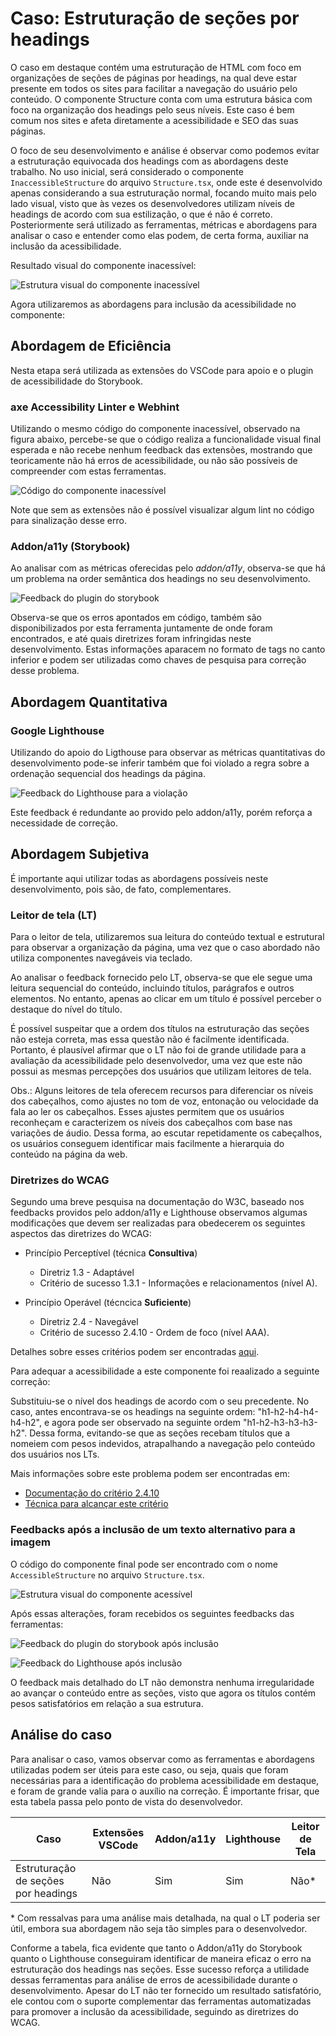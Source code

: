 # Caso: Estruturação de seções por headings

O caso em destaque contém uma estruturação de HTML com foco em organizações de seções de páginas por headings, na qual deve estar presente em todos os sites para facilitar a navegação do usuário pelo conteúdo. O componente Structure conta com uma estrutura básica com foco na organização dos headings pelo seus níveis. Este caso é bem comum nos sites e afeta diretamente a acessibilidade e SEO das suas páginas.

O foco de seu desenvolvimento e análise é observar como podemos evitar a estruturação equivocada dos headings com as abordagens deste trabalho.
No uso inicial, será considerado o componente `InaccessibleStructure` do arquivo `Structure.tsx`, onde este é desenvolvido apenas considerando a sua estruturação normal, focando muito mais pelo lado visual, visto que às vezes os desenvolvedores utilizam níveis de headings de acordo com sua estilização, o que é não é correto. Posteriormente será utilizado as ferramentas, métricas e abordagens para analisar o caso e entender como elas podem, de certa forma, auxiliar na inclusão da acessibilidade.

Resultado visual do componente inacessível:

![Estrutura visual do componente inacessível](../../assets/structure-case/inaccessible-component.png)

Agora utilizaremos as abordagens para inclusão da acessibilidade no componente:

## Abordagem de Eficiência

Nesta etapa será utilizada as extensões do VSCode para apoio e o plugin de acessibilidade do Storybook.

### axe Accessibility Linter e Webhint

Utilizando o mesmo código do componente inacessível, observado na figura abaixo, percebe-se que o código realiza a funcionalidade visual final esperada e não recebe nenhum feedback das extensões, mostrando que teoricamente não há erros de acessibilidade, ou não são possíveis de compreender com estas ferramentas.

![Código do componente inacessível](../../assets/structure-case/inaccessible-code.png)

Note que sem as extensões não é possível visualizar algum lint no código para sinalização desse erro.

### Addon/a11y (Storybook)

Ao analisar com as métricas oferecidas pelo <i>addon/a11y</i>, observa-se que há um problema na order semântica dos headings no seu desenvolvimento.

![Feedback do plugin do storybook](../../assets/structure-case/inaccessible-storybook.png)

Observa-se que os erros apontados em código, também são disponibilizados por esta ferramenta juntamente de onde foram encontrados, e até quais diretrizes foram infringidas neste desenvolvimento. Estas informações aparacem no formato de tags no canto inferior e podem ser utilizadas como chaves de pesquisa para correção desse problema.

## Abordagem Quantitativa

### Google Lighthouse

Utilizando do apoio do Ligthouse para observar as métricas quantitativas do desenvolvimento pode-se inferir também que foi violado a regra sobre a ordenação sequencial dos headings da página.

![Feedback do Lighthouse para a violação](../../assets/structure-case/inaccessible-lighthouse.png)

Este feedback é redundante ao provido pelo addon/a11y, porém reforça a necessidade de correção.

## Abordagem Subjetiva

É importante aqui utilizar todas as abordagens possíveis neste desenvolvimento, pois são, de fato, complementares.

### Leitor de tela (LT)

Para o leitor de tela, utilizaremos sua leitura do conteúdo textual e estrutural para observar a organização da página, uma vez que o caso abordado não utiliza componentes navegáveis via teclado.

Ao analisar o feedback fornecido pelo LT, observa-se que ele segue uma leitura sequencial do conteúdo, incluindo títulos, parágrafos e outros elementos. No entanto, apenas ao clicar em um título é possível perceber o destaque do nível do título.

É possível suspeitar que a ordem dos títulos na estruturação das seções não esteja correta, mas essa questão não é facilmente identificada. Portanto, é plausível afirmar que o LT não foi de grande utilidade para a avaliação da acessibilidade pelo desenvolvedor, uma vez que este não possui as mesmas percepções dos usuários que utilizam leitores de tela.

Obs.: Alguns leitores de tela oferecem recursos para diferenciar os níveis dos cabeçalhos, como ajustes no tom de voz, entonação ou velocidade da fala ao ler os cabeçalhos. Esses ajustes permitem que os usuários reconheçam e caracterizem os níveis dos cabeçalhos com base nas variações de áudio. Dessa forma, ao escutar repetidamente os cabeçalhos, os usuários conseguem identificar mais facilmente a hierarquia do conteúdo na página da web.

### Diretrizes do WCAG

Segundo uma breve pesquisa na documentação do W3C, baseado nos feedbacks providos pelo addon/a11y e Lighthouse observamos algumas modificações que devem ser realizadas para obedecerem os seguintes aspectos das diretrizes do WCAG:

- Princípio Perceptível (técnica <b>Consultiva</b>)

  - Diretriz 1.3 - Adaptável
  - Critério de sucesso 1.3.1 - Informações e relacionamentos (nível A).

- Princípio Operável (técncica <b>Suficiente</b>)

  - Diretriz 2.4 - Navegável
  - Critério de sucesso 2.4.10 - Ordem de foco (nível AAA).

Detalhes sobre esses critérios podem ser encontradas <a href="https://www.w3.org/TR/WCAG22" aria-label="Diretrizes do WCAG sobre as diretrizes">aqui</a>.

Para adequar a acessibilidade a este componente foi reaalizado a seguinte correção:

Substituiu-se o nível dos headings de acordo com o seu precedente. No caso, antes encontrava-se os headings na seguinte ordem: "h1-h2-h4-h4-h4-h2", e agora pode ser observado na seguinte ordem "h1-h2-h3-h3-h3-h2". Dessa forma, evitando-se que as seções recebam títulos que a nomeiem com pesos indevidos, atrapalhando a navegação pelo conteúdo dos usuários nos LTs.

Mais informações sobre este problema podem ser encontradas em:

- <a href="https://www.w3.org/WAI/WCAG22/Understanding/section-headings.html">Documentação do critério 2.4.10</a>
- <a href="https://www.w3.org/WAI/WCAG22/Techniques/general/G141">Técnica para alcançar este critério</a>

### Feedbacks após a inclusão de um texto alternativo para a imagem

O código do componente final pode ser encontrado com o nome `AccessibleStructure` no arquivo `Structure.tsx`.

![Estrutura visual do componente acessível](../../assets/structure-case/accessible-component.png)

Após essas alterações, foram recebidos os seguintes feedbacks das ferramentas:

![Feedback do plugin do storybook após inclusão](../../assets/structure-case/accessible-storybook.png)

![Feedback do Lighthouse após inclusão](../../assets/structure-case/accessible-lighthouse.png)

O feedback mais detalhado do LT não demonstra nenhuma irregularidade ao avançar o conteúdo entre as seções, visto que agora os títulos contém pesos satisfatórios em relação a sua estrutura.

## Análise do caso

Para analisar o caso, vamos observar como as ferramentas e abordagens utilizadas podem ser úteis para este caso, ou seja, quais que foram necessárias para a identificação do problema acessibilidade em destaque, e foram de grande valia para o auxílio na correção. É importante frisar, que esta tabela passa pelo ponto de vista do desenvolvedor.

| Caso                                | Extensões VSCode | Addon/a11y | Lighthouse | Leitor de Tela |
| ----------------------------------- | ---------------- | ---------- | ---------- | -------------- |
| Estruturação de seções por headings | Não              | Sim        | Sim        | Não\*          |

\* Com ressalvas para uma análise mais detalhada, na qual o LT poderia ser útil, embora sua abordagem não seja tão simples para o desenvolvedor.

Conforme a tabela, fica evidente que tanto o Addon/a11y do Storybook quanto o Lighthouse conseguiram identificar de maneira eficaz o erro na estruturação dos headings nas seções. Esse sucesso reforça a utilidade dessas ferramentas para análise de erros de acessibilidade durante o desenvolvimento. Apesar do LT não ter fornecido um resultado satisfatório, ele contou com o suporte complementar das ferramentas automatizadas para promover a inclusão da acessibilidade, seguindo as diretrizes do WCAG.
